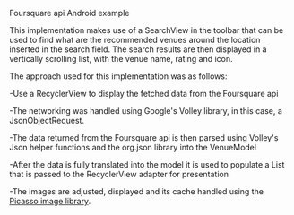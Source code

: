 Foursquare api Android example

This implementation makes use of a SearchView in the toolbar that can be used to find what are the recommended venues around the location inserted in the search field.
The search results are then displayed in a vertically scrolling list, with the venue name, rating and icon.

The approach used for this implementation was as follows:

-Use a RecyclerView to display the fetched data from the Foursquare api

-The networking was handled using Google's Volley library, in this case, a JsonObjectRequest.

-The data returned from the Foursquare api is then parsed using Volley's Json helper functions and the org.json library into the VenueModel

-After the data is fully translated into the model it is used to populate a List that is passed to the RecyclerView adapter for presentation

-The images are adjusted, displayed and its cache handled using the [Picasso image library](http://square.github.io/picasso/).
 
